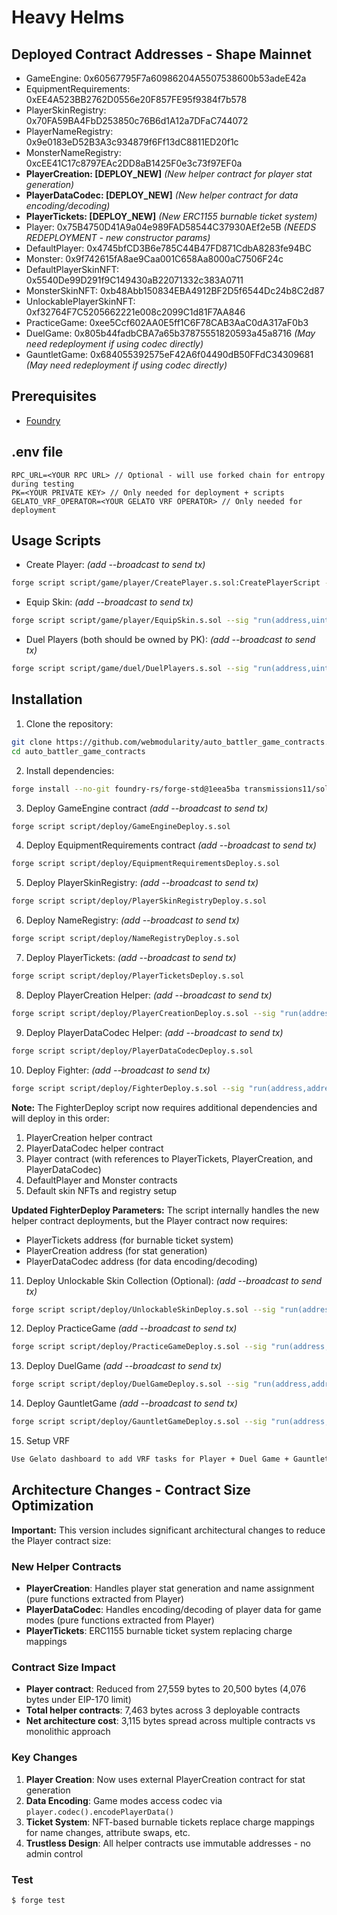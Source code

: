 # Heavy Helms

## Deployed Contract Addresses - Shape Mainnet

- GameEngine: 0x60567795F7a60986204A5507538600b53adeE42a
- EquipmentRequirements: 0xEE4A523BB2762D0556e20F857FE95f9384f7b578
- PlayerSkinRegistry: 0x70FA59BA4FbD253850c76B6d1A12a7DFaC744072
- PlayerNameRegistry: 0x9e0183eD52B3A3c934879f6Ff13dC8811ED20f1c
- MonsterNameRegistry: 0xcEE41C17c8797EAc2DD8aB1425F0e3c73f97EF0a
- **PlayerCreation: [DEPLOY_NEW]** *(New helper contract for player stat generation)*
- **PlayerDataCodec: [DEPLOY_NEW]** *(New helper contract for data encoding/decoding)*
- **PlayerTickets: [DEPLOY_NEW]** *(New ERC1155 burnable ticket system)*
- Player: 0x75B4750D41A9a04e989FAD58544C37930AEf2e5B *(NEEDS REDEPLOYMENT - new constructor params)*
- DefaultPlayer: 0x4745bfCD3B6e785C44B47FD871CdbA8283fe94BC
- Monster: 0x9f742615fA8ae9Caa001C658Aa8000aC7506F24c
- DefaultPlayerSkinNFT: 0x5540De99D291f9C149430aB22071332c383A0711
- MonsterSkinNFT: 0xb48Abb150834EBA4912BF2D5f6544Dc24b8C2d87
- UnlockablePlayerSkinNFT: 0xf32764F7C5205662221e008c2099C1d81F7AA846
- PracticeGame: 0xee5Ccf602AA0E5ff1C6F78CAB3AaC0dA317aF0b3
- DuelGame: 0x805b44fadbCBA7a65b37875551820593a45a8716 *(May need redeployment if using codec directly)*
- GauntletGame: 0x684055392575eF42A6f04490dB50FFdC34309681 *(May need redeployment if using codec directly)*

## Prerequisites

- [Foundry](https://book.getfoundry.sh/getting-started/installation.html)

## .env file
```
RPC_URL=<YOUR RPC URL> // Optional - will use forked chain for entropy during testing
PK=<YOUR PRIVATE KEY> // Only needed for deployment + scripts
GELATO_VRF_OPERATOR=<YOUR GELATO VRF OPERATOR> // Only needed for deployment
```

## Usage Scripts

- Create Player: *(add --broadcast to send tx)*
```bash
forge script script/game/player/CreatePlayer.s.sol:CreatePlayerScript --sig "run(address,bool)" <PLAYER_CONTRACT_ADDRESS> <IS_FEMALE>
```
- Equip Skin: *(add --broadcast to send tx)*
```bash
forge script script/game/player/EquipSkin.s.sol --sig "run(address,uint32,uint32,uint16)" <PLAYER_CONTRACT_ADDRESS> <PLAYER_ID> <SKIN_INDEX> <TOKEN_ID>
```

- Duel Players (both should be owned by PK): *(add --broadcast to send tx)*
```bash
forge script script/game/duel/DuelPlayers.s.sol --sig "run(address,uint32,uint32)" <DUEL_GAME_ADDRESS> <CHALLENGER_ID> <DEFENDER_ID>
```

## Installation

1. Clone the repository:
```bash
git clone https://github.com/webmodularity/auto_battler_game_contracts.git
cd auto_battler_game_contracts
```
2. Install dependencies:
```bash
forge install --no-git foundry-rs/forge-std@1eea5ba transmissions11/solmate@c93f771 gelatodigital/vrf-contracts@fdb85db
```
3. Deploy GameEngine contract *(add --broadcast to send tx)*
```bash
forge script script/deploy/GameEngineDeploy.s.sol
```
4. Deploy EquipmentRequirements contract *(add --broadcast to send tx)*
```bash
forge script script/deploy/EquipmentRequirementsDeploy.s.sol
```
5. Deploy PlayerSkinRegistry: *(add --broadcast to send tx)*
```bash
forge script script/deploy/PlayerSkinRegistryDeploy.s.sol
```
6. Deploy NameRegistry: *(add --broadcast to send tx)*
```bash
forge script script/deploy/NameRegistryDeploy.s.sol
```
7. Deploy PlayerTickets: *(add --broadcast to send tx)*
```bash
forge script script/deploy/PlayerTicketsDeploy.s.sol
```
8. Deploy PlayerCreation Helper: *(add --broadcast to send tx)*
```bash
forge script script/deploy/PlayerCreationDeploy.s.sol --sig "run(address)" <PLAYER_NAME_REGISTRY_ADDRESS>
```
9. Deploy PlayerDataCodec Helper: *(add --broadcast to send tx)*
```bash
forge script script/deploy/PlayerDataCodecDeploy.s.sol
```
10. Deploy Fighter: *(add --broadcast to send tx)*
```bash
forge script script/deploy/FighterDeploy.s.sol --sig "run(address,address,address,address)" <SKIN_REGISTRY_ADDRESS> <PLAYER_NAME_REGISTRY_ADDRESS> <MONSTER_NAME_REGISTRY_ADDRESS> <EQUIPMENT_REQUIREMENTS_ADDRESS>
```

**Note:** The FighterDeploy script now requires additional dependencies and will deploy in this order:
1. PlayerCreation helper contract
2. PlayerDataCodec helper contract  
3. Player contract (with references to PlayerTickets, PlayerCreation, and PlayerDataCodec)
4. DefaultPlayer and Monster contracts
5. Default skin NFTs and registry setup

**Updated FighterDeploy Parameters:**
The script internally handles the new helper contract deployments, but the Player contract now requires:
- PlayerTickets address (for burnable ticket system)
- PlayerCreation address (for stat generation)
- PlayerDataCodec address (for data encoding/decoding)

11. Deploy Unlockable Skin Collection (Optional): *(add --broadcast to send tx)*
```bash
forge script script/deploy/UnlockableSkinDeploy.s.sol --sig "run(address)" <SKIN_REGISTRY_ADDRESS>
```
12. Deploy PracticeGame *(add --broadcast to send tx)*
```bash
forge script script/deploy/PracticeGameDeploy.s.sol --sig "run(address,address,address,address)" <GAME_ENGINE_ADDRESS> <PLAYER_CONTRACT_ADDRESS> <DEFAULT_PLAYER_CONTRACT_ADDRESS> <MONSTER_CONTRACT_ADDRESS>
```
13. Deploy DuelGame *(add --broadcast to send tx)*
```bash
forge script script/deploy/DuelGameDeploy.s.sol --sig "run(address,address)" <GAME_ENGINE_ADDRESS> <PLAYER_CONTRACT_ADDRESS>
```
14. Deploy GauntletGame *(add --broadcast to send tx)*
```bash
forge script script/deploy/GauntletGameDeploy.s.sol --sig "run(address,address,address)" <GAME_ENGINE_ADDRESS> <PLAYER_CONTRACT_ADDRESS> <DEFAULT_PLAYER_CONTRACT_ADDRESS>
```
15. Setup VRF
```bash
Use Gelato dashboard to add VRF tasks for Player + Duel Game + Gauntlet Game contracts
```

## Architecture Changes - Contract Size Optimization

**Important:** This version includes significant architectural changes to reduce the Player contract size:

### New Helper Contracts
- **PlayerCreation**: Handles player stat generation and name assignment (pure functions extracted from Player)
- **PlayerDataCodec**: Handles encoding/decoding of player data for game modes (pure functions extracted from Player)  
- **PlayerTickets**: ERC1155 burnable ticket system replacing charge mappings

### Contract Size Impact
- **Player contract**: Reduced from 27,559 bytes to 20,500 bytes (4,076 bytes under EIP-170 limit)
- **Total helper contracts**: 7,463 bytes across 3 deployable contracts
- **Net architecture cost**: 3,115 bytes spread across multiple contracts vs monolithic approach

### Key Changes
1. **Player Creation**: Now uses external PlayerCreation contract for stat generation
2. **Data Encoding**: Game modes access codec via `player.codec().encodePlayerData()`
3. **Ticket System**: NFT-based burnable tickets replace charge mappings for name changes, attribute swaps, etc.
4. **Trustless Design**: All helper contracts use immutable addresses - no admin control

### Test

```shell
$ forge test
```

